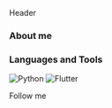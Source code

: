 Header

### About me

### Languages and Tools
![Python](https://img.shields.io/badge/Python-090909?style=for-the-badge&logo=python&logoColor=FFD300)
![Flutter](https://img.shields.io/badge/-Flutter-090909?style=for-the-badge&logo=Flutter&logoColor=47C5FB)


Follow me